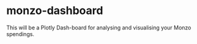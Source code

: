 # monzo-dashboard

This will be a Plotly Dash-board for analysing and visualising your Monzo spendings.
